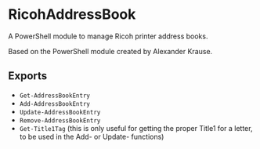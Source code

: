 # RicohAddressBook

A PowerShell module to manage Ricoh printer address books.

Based on the PowerShell module created by Alexander Krause.

## Exports

-   `Get-AddressBookEntry`
-   `Add-AddressBookEntry`
-   `Update-AddressBookEntry`
-   `Remove-AddressBookEntry`
-   `Get-Title1Tag` (this is only useful for getting the proper Title1 for a
    letter, to be used in the Add- or Update- functions)
